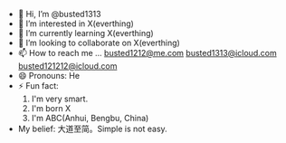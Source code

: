 - 👋 Hi, I’m @busted1313
- 👀 I’m interested in X(everthing)
- 🌱 I’m currently learning X(everthing)
- 💞️ I’m looking to collaborate on X(everthing)
- 📫 How to reach me ...
      busted1212@me.com
      busted1313@icloud.com
      busted121212@icloud.com
- 😄 Pronouns: He
- ⚡ Fun fact: 
     1. I'm very smart.
     2. I'm born X
     3. I'm ABC(Anhui, Bengbu, China)
-  My belief: 大道至简。Simple is not easy.    

<!---
busted1313/busted1313 is a ✨ special ✨ repository because its `README.md` (this file) appears on your GitHub profile.
You can click the Preview link to take a look at your changes.
--->
